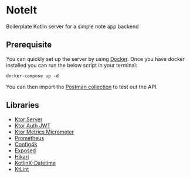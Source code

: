 # NoteIt

Boilerplate Kotlin server for a simple note app backend

## Prerequisite

You can quickly set up the server by using [Docker](https://www.docker.com/). Once you have docker installed you can run
the below script in your terminal:

```text
docker-compose up -d
```

You can then import the [Postman collection](assets/NoteIt.postman_collection) to test out the API.

## Libraries

- [Ktor Server](https://github.com/ktorio/ktor)
- [Ktor Auth JWT](https://ktor.io/docs/jwt.html)
- [Ktor Metrics Micrometer](https://ktor.io/docs/micrometer-metrics.html)
- [Prometheus](https://ktor.io/docs/micrometer-metrics.html)
- [Config4k](https://github.com/config4k/config4k)
- [Exposed](https://github.com/JetBrains/Exposed)
- [Hikari](https://mvnrepository.com/artifact/com.zaxxer/HikariCP)
- [KotlinX-Datetime](https://github.com/Kotlin/kotlinx-datetime)
- [KtLint](https://github.com/pinterest/ktlint)
